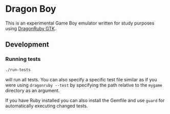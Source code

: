 # Dragon Boy

This is an experimental Game Boy emulator written for study purposes using
[DragonRuby GTK](https://dragonruby.itch.io/dragonruby-gtk).

## Development

### Running tests

```sh
./run-tests
```

will run all tests. You can also specify a specific test file similar as if you were using `dragonruby --test` by
specifying the path relative to the `mygame` directory as an argument.

If you have Ruby installed you can also install the Gemfile and use `guard` for automatically executing changed tests.
